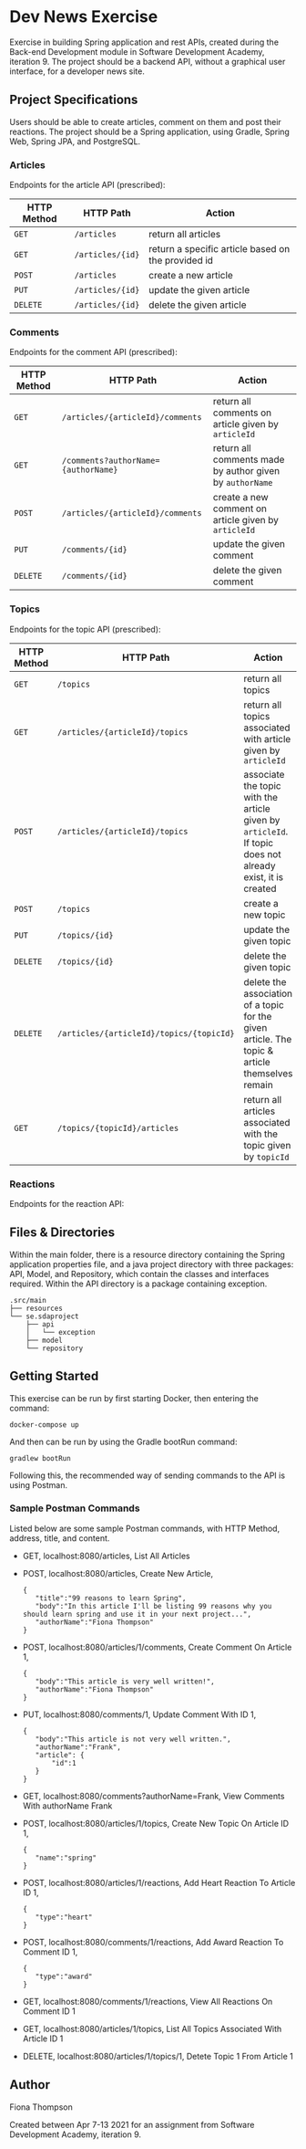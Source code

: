 # Dev News Exercise
Exercise in building Spring application and rest APIs, created during the Back-end Development 
module in Software Development Academy, iteration 9. The project should be a backend API, without 
a graphical user interface, for a developer news site. 

## Project Specifications
Users should be able to create articles, comment on them and post their reactions. The project 
should be a Spring application, using Gradle, Spring Web, Spring JPA, and PostgreSQL.

### Articles
Endpoints for the article API (prescribed):

| HTTP Method | HTTP Path | Action |
| ------------|-----------|--------|
| `GET`    | `/articles`      | return all articles |
| `GET`    | `/articles/{id}` | return a specific article based on the provided id|
| `POST`   | `/articles`      | create a new article|
| `PUT`    | `/articles/{id}` | update the given article|
| `DELETE` | `/articles/{id}` | delete the given article|

### Comments

Endpoints for the comment API (prescribed):

| HTTP Method | HTTP Path | Action |
| ------------|-----------|--------|
| `GET`    | `/articles/{articleId}/comments`    | return all comments on article given by `articleId` |
| `GET`    | `/comments?authorName={authorName}` | return all comments made by author given by `authorName` |
| `POST`   | `/articles/{articleId}/comments`    | create a new comment on article given by `articleId` |
| `PUT`    | `/comments/{id}`                    | update the given comment |
| `DELETE` | `/comments/{id}`                    | delete the given comment |

### Topics

Endpoints for the topic API (prescribed):

| HTTP Method | HTTP Path | Action |
| ------------|-----------|--------|
| `GET`    | `/topics` | return all topics |
| `GET`    | `/articles/{articleId}/topics` | return all topics associated with article given by `articleId` |
| `POST`   | `/articles/{articleId}/topics` | associate the topic with the article given by `articleId`. If topic does not already exist, it is created |
| `POST`   | `/topics` | create a new topic |
| `PUT`    | `/topics/{id}` | update the given topic |
| `DELETE` | `/topics/{id}` | delete the given topic |
| `DELETE` | `/articles/{articleId}/topics/{topicId}` | delete the association of a topic for the given article. The topic & article themselves remain |
| `GET`    | `/topics/{topicId}/articles` | return all articles associated with the topic given by `topicId` |


### Reactions

Endpoints for the reaction API:

## Files & Directories

Within the main folder, there is a resource directory containing the Spring application properties file, and a java 
project directory with three packages: API, Model, and Repository, which contain the classes and interfaces required.
Within the API directory is a package containing exception.

```
.src/main
├── resources
└── se.sdaproject
    ├── api
    │   └── exception
    ├── model
    └── repository
```

## Getting Started

This exercise can be run by first starting Docker, then entering the command:

`docker-compose up `

And then can be run by using the Gradle bootRun command:

`gradlew bootRun `

Following this, the recommended way of sending commands to the API is using Postman.

### Sample Postman Commands

Listed below are some sample Postman commands, with HTTP Method, address, title, and content.

-  GET, localhost:8080/articles, List All Articles

- POST, localhost:8080/articles, Create New Article,
  ```
  {
     "title":"99 reasons to learn Spring",
     "body":"In this article I'll be listing 99 reasons why you should learn spring and use it in your next project...",
     "authorName":"Fiona Thompson"
  }
  ```
- POST, localhost:8080/articles/1/comments, Create Comment On Article 1,
    ```
  {
       "body":"This article is very well written!",
       "authorName":"Fiona Thompson"
  }
    ```
- PUT, localhost:8080/comments/1, Update Comment With ID 1,
    ```
  {
       "body":"This article is not very well written.",
       "authorName":"Frank",
       "article": {
           "id":1
       }
  }
    ```
- GET, localhost:8080/comments?authorName=Frank, View Comments With authorName Frank
  
- POST, localhost:8080/articles/1/topics, Create New Topic On Article ID 1,
    ```
  {
       "name":"spring"
  }
    ```
- POST, localhost:8080/articles/1/reactions, Add Heart Reaction To Article ID 1,
  ```
  {
     "type":"heart"
  }
    ```
- POST, localhost:8080/comments/1/reactions, Add Award Reaction To Comment ID 1,
    ```
  {
       "type":"award"
  }
    ```
- GET, localhost:8080/comments/1/reactions, View All Reactions On Comment ID 1

- GET, localhost:8080/articles/1/topics, List All Topics Associated With Article ID 1

- DELETE, localhost:8080/articles/1/topics/1, Detete Topic 1 From Article 1





## Author
Fiona Thompson

Created between Apr 7-13 2021 for an assignment from Software Development Academy, iteration 9.